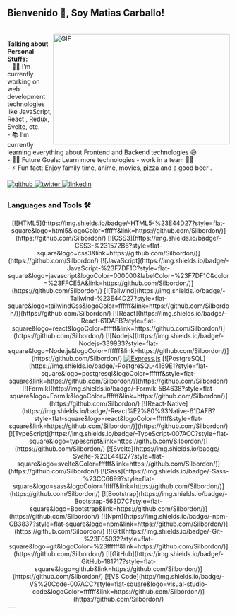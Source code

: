 ## **Bienvenido 👋, Soy Matias Carballo!**

  <br/>

<img  align="right" height="250px" width="400px" alt="GIF" src = https://camo.githubusercontent.com/12e5f2b182da4b52850b29bb09e8ba3e92b0ac2c0bd121de7dfcbb291fbbd525/68747470733a2f2f692e70696e696d672e636f6d2f6f726967696e616c732f37372f63612f61332f37376361613332383834643733356434333961646534356261333766656166322e676966>

  **Talking about Personal Stuffs:** </br>
    - 👨‍💻 I’m currently working on web development technologies like JavaScript, React , Redux, Svelte, etc.</br>
    - 📚 I’m currently learning everything about Frontend and Backend technologies 😅 </br>
    - 💪🏼 Future Goals: Learn more technologies - work in a team 💪🏼</br>
    - ⚡ Fun fact: Enjoy family time, anime, movies, pizza and a good beer .</br>


<a href="https://github.com/recover1988" target="_blank">
<img src=https://img.shields.io/badge/github-%2324292e.svg?&style=for-the-badge&logo=github&logoColor=white alt=github style="margin-bottom: 5px;" />
</a>
<a href="https://twitter.com/EricDenisLaura" target="_blank">
<img src=https://img.shields.io/badge/twitter-%2300acee.svg?&style=for-the-badge&logo=twitter&logoColor=white alt=twitter style="margin-bottom: 5px;" />
</a>
<a href="https://linkedin.com/in/eric-denis-laura-isnado-8a1027245" target="_blank">
<img src=https://img.shields.io/badge/linkedin-%231E77B5.svg?&style=for-the-badge&logo=linkedin&logoColor=white alt=linkedin style="margin-bottom: 5px;" />
</a> 


### Languages and Tools 🛠 
<div align="center">
[![HTML5](https://img.shields.io/badge/-HTML5-%23E44D27?style=flat-square&logo=html5&logoColor=ffffff&link=https://github.com/Silbordon/)](https://github.com/Silbordon/)
[![CSS3](https://img.shields.io/badge/-CSS3-%231572B6?style=flat-square&logo=css3&link=https://github.com/Silbordon/)](https://github.com/Silbordon/)
[![JavaScript](https://img.shields.io/badge/-JavaScript-%23F7DF1C?style=flat-square&logo=javascript&logoColor=000000&labelColor=%23F7DF1C&color=%23FFCE5A&link=https://github.com/Silbordon/)](https://github.com/Silbordon/)
[![Tailwind](https://img.shields.io/badge/-Tailwind-%23E44D27?style=flat-square&logo=tailwindCss&logoColor=ffffff&link=https://github.com/Silbordon/)](https://github.com/Silbordon/)
[![React](https://img.shields.io/badge/-React-61DAFB?style=flat-square&logo=react&logoColor=ffffff&link=https://github.com/Silbordon/)](https://github.com/Silbordon/)
[![Nodejs](https://img.shields.io/badge/-Nodejs-339933?style=flat-square&logo=Node.js&logoColor=ffffff&link=https://github.com/Silbordon/)](https://github.com/Silbordon/)
<a href="#"><img alt="Express.js" src="https://img.shields.io/badge/Express.js-404d59.svg?logo=express&logoColor=white"></a>
[![PostgreSQL](https://img.shields.io/badge/-PostgreSQL-4169E1?style=flat-square&logo=postgresql&logoColor=ffffff&style=flat-square&link=https://github.com/Silbordon/)](https://github.com/Silbordon/)
[![Formik](http://img.shields.io/badge/-Formik-5B4638?style=flat-square&logo=Formik&logoColor=ffffff&link=https://github.com/Silbordon/)](https://github.com/Silbordon/)
[![React-Native](https://img.shields.io/badge/-React%E2%80%93Native-61DAFB?style=flat-square&logo=react&logoColor=ffffff&style=flat-square&link=https://github.com/Silbordon/)](https://github.com/Silbordon/)
[![TypeScript](https://img.shields.io/badge/-TypeScript-007ACC?style=flat-square&logo=typescript&link=https://github.com/Silbordon/)](https://github.com/Silbordon/)
[![Svelte](https://img.shields.io/badge/-Svelte-%23E44D27?style=flat-square&logo=svelte&Color=ffffff&link=https://github.com/Silbordon/)](https://github.com/Silbordon/)
[![Sass](https://img.shields.io/badge/-Sass-%23CC6699?style=flat-square&logo=sass&logoColor=ffffff&link=https://github.com/Silbordon/)](https://github.com/Silbordon/)
[![Bootstrap](https://img.shields.io/badge/-Bootstrap-563D7C?style=flat-square&logo=Bootstrap&link=https://github.com/Silbordon/)](https://github.com/Silbordon/)
[![Npm](https://img.shields.io/badge/-npm-CB3837?style=flat-square&logo=npm&link=https://github.com/Silbordon/)](https://github.com/Silbordon/)
[![Git](https://img.shields.io/badge/-Git-%23F05032?style=flat-square&logo=git&logoColor=%23ffffff&link=https://github.com/Silbordon/)](https://github.com/Silbordon/)
[![GitHub](https://img.shields.io/badge/-GitHub-181717?style=flat-square&logo=github&link=https://github.com/Silbordon/)](https://github.com/Silbordon/)
[![VS Code](http://img.shields.io/badge/-VS%20Code-007ACC?style=flat-square&logo=visual-studio-code&logoColor=ffffff&link=https://github.com/Silbordon/)](https://github.com/Silbordon/)
</div>
---
